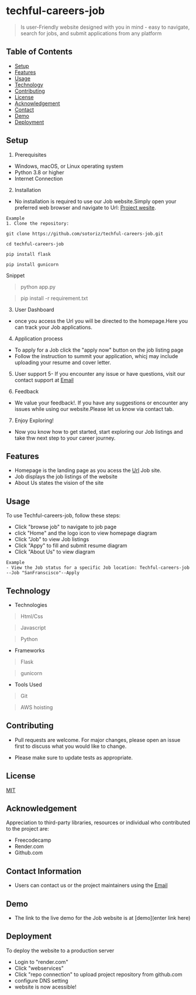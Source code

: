 # techful-careers-job

>  Is  user-Friendly  website  designed with you in mind - easy to navigate, search for jobs, and submit applications from any platform

## Table of Contents
- [Setup](#Setup)
- [Features](#Features)
- [Usage](#usage)
- [Technology](#Technology)
- [Contributing](#contributing)
- [License](#license)
- [Acknowledgement](#Acknowledgement)
- [Contact](#Contact)
- [Demo](#Demo)
- [Deployment](#Deployment)


## Setup

1. Prerequisites
- Windows, macOS, or Linux operating system
- Python 3.8 or higher
- Internet Connection

2. Installation
- No installation is required to use our Job website.Simply open your preferred web browser and navigate to Url: [Project wesite](job.sotoris.tech).

```
Example
1. Clone the repository:

git clone https://github.com/sotoriz/techful-careers-job.git

cd techful-careers-job

pip install flask

pip install gunicorn
```
Snippet
> python app.py

> pip install -r requirement.txt

3. User Dashboard
- once you access the Url you will be directed to the homepage.Here you can track your Job applications.

4. Application process
- To apply for a Job click the "apply now" button on the job listing page
- Follow the instruction to summit your application, whicj may include uploading your resume and cover letter.

5. User support
5- If you encounter any issue or have questions, visit our contact support at [Email](sotorisfx@gmail.com)

6. Feedback
- We value your feedback!. If you have any suggestions or encounter any issues while using our website.Please let us know via contact tab.

7. Enjoy Exploring!
- Now you know how to get started, start exploring our Job listings and take thw next step to your career journey.

## Features
- Homepage is the landing page as you acess the [Url](job.sotoris.tech) Job site.
- Job displays the job listings of the website
- About Us states the vision of the site

## Usage
To use Techful-careers-job, follow these steps:

-  Click "browse job" to navigate to job page
- click "Home" and  the logo icon to view homepage
diagram
- Click "Job" to view Job listings
- Click "Appy" to fill and submit resume
diagram
- Click "About Us" to view
diagram

```
Example
- View the Job status for a specific Job location: Techful-careers-job --Job "SanFranscisco"--Apply
```
## Technology
- Technologies
 > Html/Css

 > Javascript

 > Python
- Frameworks
 > Flask

 > gunicorn
- Tools Used
 > Git

 > AWS hoisting

## Contributing
- Pull requests are welcome. For major changes, please open an issue first to discuss what you would like to change.

- Please make sure to update tests as appropriate.

## License

[MIT](https://choosealicense.com/licenses/mit/)

## Acknowledgement
Appreciation to  third-party libraries, resources or individual who contributed to the project are:
- Freecodecamp
- Render.com
- Github.com

## Contact Information
- Users can contact us or the project maintainers using the [Email](sotorisfx@gmail.com)

## Demo
- The link to the  live demo for the Job website is at [demo](enter link here)

## Deployment
To deploy the website to a production server
- Login to "render.com"
- Click "webservices"
- Click "repo connection" to upload project repository from  github.com
- configure DNS setting 
- website is now acessible!



